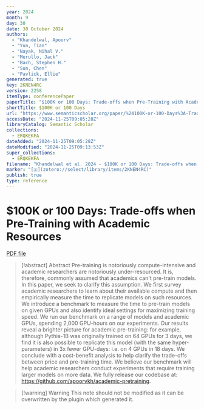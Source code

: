 ```yaml
---
year: 2024
month: 9
day: 30
date: 30 October 2024
authors:
  - "Khandelwal, Apoorv"
  - "Yun, Tian"
  - "Nayak, Nihal V."
  - "Merullo, Jack"
  - "Bach, Stephen H."
  - "Sun, Chen"
  - "Pavlick, Ellie"
generated: true
key: 2KNEN4RC
version: 2258
itemType: conferencePaper
paperTitle: "$100K or 100 Days: Trade-offs when Pre-Training with Academic Resources"
shortTitle: $100K or 100 Days
url: "https://www.semanticscholar.org/paper/%24100K-or-100-Days%3A-Trade-offs-when-Pre-Training-Khandelwal-Yun/f61e081dc57d4fbf75977f7293627d5a402c0301"
accessDate: "2024-11-25T09:05:28Z"
libraryCatalog: Semantic Scholar
collections:
  - ERQKEKFA
dateAdded: "2024-11-25T09:05:28Z"
dateModified: "2024-11-25T09:13:53Z"
super_collections:
  - ERQKEKFA
filename: "Khandelwal et al. 2024 - $100K or 100 Days: Trade-offs when Pre-Training with Academic Resources.pdf"
marker: "[🇿](zotero://select/library/items/2KNEN4RC)"
publish: true
type: reference
---
```

# $100K or 100 Days: Trade-offs when Pre-Training with Academic Resources

[PDF file](/Papers/PDFs/Khandelwal%20et%20al.%202024%20-%20$100K%20or%20100%20Days:%20Trade-offs%20when%20Pre-Training%20with%20Academic%20Resources.pdf)

> [!abstract] Abstract
> Pre-training is notoriously compute-intensive and academic researchers are notoriously under-resourced. It is, therefore, commonly assumed that academics can't pre-train models. In this paper, we seek to clarify this assumption. We first survey academic researchers to learn about their available compute and then empirically measure the time to replicate models on such resources. We introduce a benchmark to measure the time to pre-train models on given GPUs and also identify ideal settings for maximizing training speed. We run our benchmark on a range of models and academic GPUs, spending 2,000 GPU-hours on our experiments. Our results reveal a brighter picture for academic pre-training: for example, although Pythia-1B was originally trained on 64 GPUs for 3 days, we find it is also possible to replicate this model (with the same hyper-parameters) in 3x fewer GPU-days: i.e. on 4 GPUs in 18 days. We conclude with a cost-benefit analysis to help clarify the trade-offs between price and pre-training time. We believe our benchmark will help academic researchers conduct experiments that require training larger models on more data. We fully release our codebase at: https://github.com/apoorvkh/academic-pretraining.

>[!warning] Warning
> This note should not be modified as it can be overwritten by the plugin which generated it.


